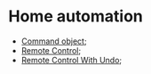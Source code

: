 # Home automation

- [Command object](CommandObject);
- [Remote Control](RemoteControl);
- [Remote Control With Undo](RemoteControlWithUndo);
